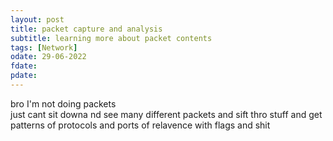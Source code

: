 ```yaml
---
layout: post
title: packet capture and analysis
subtitle: learning more about packet contents
tags: [Network]
odate: 29-06-2022
fdate: 
pdate: 
---
```

bro I'm not doing packets \
just cant sit downa nd see many different packets and sift thro stuff and get patterns of protocols and ports of relavence with flags and shit
